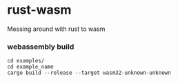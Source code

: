 # rust-wasm
Messing around with rust to wasm 


### webassembly build 
```
cd examples/
cd example_name
cargo build --release --target wasm32-unknown-unknown
```
